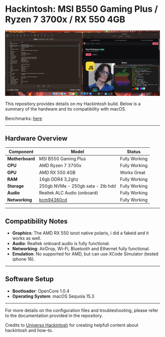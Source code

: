 # Hackintosh: MSI B550 Gaming Plus / Ryzen 7 3700x / RX 550 4GB

![MacOS Screenshot](print-osx.png)

This repository provides details on my Hackintosh build. Below is a summary of the hardware and its compatibility with macOS.

Benchmarks: [here](https://browser.geekbench.com/user/539709)

---

## Hardware Overview

| Component          | Model                          | Status        |
|--------------------|--------------------------------|---------------|
| **Motherboard**    | MSI B550 Gaming Plus          | Fully Working |
| **CPU**            | AMD Ryzen 7 3700x             | Fully Working |
| **GPU**            | AMD RX 550 4GB                | Works Great |
| **RAM**            | 16gb DDR4 3,2ghz              | Fully Working |
| **Storage**        | 250gb NVMe - 250gb sata - 2tb hdd | Fully Working |
| **Audio**          | Realtek ALC Audio (onboard)   | Fully Working |
| **Networking**     | [bcm94360cd](https://pt.aliexpress.com/item/1005007474393740.html?spm=a2g0o.order_list.order_list_main.11.4826caa4omkike&gatewayAdapt=glo2bra)     | Fully Working |

---

## Compatibility Notes

- **Graphics**: The AMD RX 550 isnot native polaris, i did a fakeid and it works as well.
- **Audio**: Realtek onboard audio is fully functional.
- **Networking**: AirDrop, Wi-Fi, Bluetooth and Ethernet fully functional.
- **Emulation**: No supported for AMD, but can use XCode Simulator (tested iphone 16).

---

## Software Setup

- **Bootloader**: OpenCore 1.0.4
- **Operating System**: macOS Sequoia 15.3

---

For more details on the configuration files and troubleshooting, please refer to the documentation provided in the repository.

Credits to [Universo Hackintosh](http://universohackintosh.com) for creating helpfull content about hackintosh and how-to.


